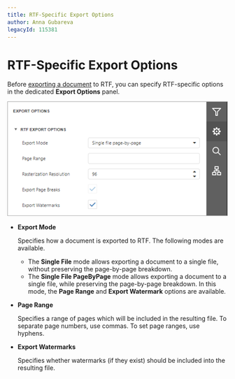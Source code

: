```yaml
---
title: RTF-Specific Export Options
author: Anna Gubareva
legacyId: 115381
---
```

# RTF-Specific Export Options
Before [exporting a document](export-a-document.md) to RTF, you can specify RTF-specific options in the dedicated **Export Options** panel.

![EUD_HTML5DV_RtfExportOptions](../../../images/img121805.png)
* **Export Mode**
	
	Specifies how a document is exported to RTF. The following modes are available.
	* The **Single File** mode allows exporting a document to a single file, without preserving the page-by-page breakdown.
	* The **Single File PageByPage** mode allows exporting a document to a single file, while preserving the page-by-page breakdown. In this mode, the **Page Range** and **Export Watermark** options are available.
* **Page Range**
	
	Specifies a range of pages which will be included in the resulting file. To separate page numbers, use commas. To set page ranges, use hyphens.
* **Export Watermarks**
	
	Specifies whether watermarks (if they exist) should be included into the resulting file.